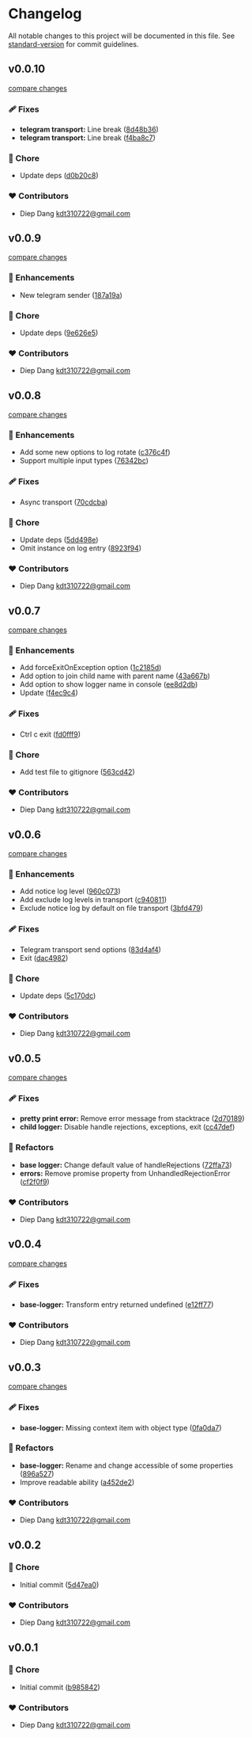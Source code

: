 # Changelog

All notable changes to this project will be documented in this file.
See [standard-version](https://github.com/conventional-changelog/standard-version) for commit guidelines.

## v0.0.10

[compare changes](https://github.com/kdt310722/logger/compare/v0.0.9...v0.0.10)

### 🩹 Fixes

- **telegram transport:** Line break ([8d48b36](https://github.com/kdt310722/logger/commit/8d48b36))
- **telegram transport:** Line break ([f4ba8c7](https://github.com/kdt310722/logger/commit/f4ba8c7))

### 🏡 Chore

- Update deps ([d0b20c8](https://github.com/kdt310722/logger/commit/d0b20c8))

### ❤️ Contributors

- Diep Dang <kdt310722@gmail.com>

## v0.0.9

[compare changes](https://github.com/kdt310722/logger/compare/v0.0.8...v0.0.9)

### 🚀 Enhancements

- New telegram sender ([187a19a](https://github.com/kdt310722/logger/commit/187a19a))

### 🏡 Chore

- Update deps ([9e626e5](https://github.com/kdt310722/logger/commit/9e626e5))

### ❤️ Contributors

- Diep Dang <kdt310722@gmail.com>

## v0.0.8

[compare changes](https://github.com/kdt310722/logger/compare/v0.0.7...v0.0.8)

### 🚀 Enhancements

- Add some new options to log rotate ([c376c4f](https://github.com/kdt310722/logger/commit/c376c4f))
- Support multiple input types ([76342bc](https://github.com/kdt310722/logger/commit/76342bc))

### 🩹 Fixes

- Async transport ([70cdcba](https://github.com/kdt310722/logger/commit/70cdcba))

### 🏡 Chore

- Update deps ([5dd498e](https://github.com/kdt310722/logger/commit/5dd498e))
- Omit instance on log entry ([8923f94](https://github.com/kdt310722/logger/commit/8923f94))

### ❤️ Contributors

- Diep Dang <kdt310722@gmail.com>

## v0.0.7

[compare changes](https://github.com/kdt310722/logger/compare/v0.0.6...v0.0.7)

### 🚀 Enhancements

- Add forceExitOnException option ([1c2185d](https://github.com/kdt310722/logger/commit/1c2185d))
- Add option to join child name with parent name ([43a667b](https://github.com/kdt310722/logger/commit/43a667b))
- Add option to show logger name in console ([ee8d2db](https://github.com/kdt310722/logger/commit/ee8d2db))
- Update ([f4ec9c4](https://github.com/kdt310722/logger/commit/f4ec9c4))

### 🩹 Fixes

- Ctrl c exit ([fd0fff9](https://github.com/kdt310722/logger/commit/fd0fff9))

### 🏡 Chore

- Add test file to gitignore ([563cd42](https://github.com/kdt310722/logger/commit/563cd42))

### ❤️ Contributors

- Diep Dang <kdt310722@gmail.com>

## v0.0.6

[compare changes](https://github.com/kdt310722/logger/compare/v0.0.5...v0.0.6)

### 🚀 Enhancements

- Add notice log level ([960c073](https://github.com/kdt310722/logger/commit/960c073))
- Add exclude log levels in transport ([c940811](https://github.com/kdt310722/logger/commit/c940811))
- Exclude notice log by default on file transport ([3bfd479](https://github.com/kdt310722/logger/commit/3bfd479))

### 🩹 Fixes

- Telegram transport send options ([83d4af4](https://github.com/kdt310722/logger/commit/83d4af4))
- Exit ([dac4982](https://github.com/kdt310722/logger/commit/dac4982))

### 🏡 Chore

- Update deps ([5c170dc](https://github.com/kdt310722/logger/commit/5c170dc))

### ❤️ Contributors

- Diep Dang <kdt310722@gmail.com>

## v0.0.5

[compare changes](https://github.com/kdt310722/logger/compare/v0.0.4...v0.0.5)

### 🩹 Fixes

- **pretty print error:** Remove error message from stacktrace ([2d70189](https://github.com/kdt310722/logger/commit/2d70189))
- **child logger:** Disable handle rejections, exceptions, exit ([cc47def](https://github.com/kdt310722/logger/commit/cc47def))

### 💅 Refactors

- **base logger:** Change default value of handleRejections ([72ffa73](https://github.com/kdt310722/logger/commit/72ffa73))
- **errors:** Remove promise property from UnhandledRejectionError ([cf2f0f9](https://github.com/kdt310722/logger/commit/cf2f0f9))

### ❤️ Contributors

- Diep Dang <kdt310722@gmail.com>

## v0.0.4

[compare changes](https://github.com/kdt310722/logger/compare/v0.0.3...v0.0.4)

### 🩹 Fixes

- **base-logger:** Transform entry returned undefined ([e12ff77](https://github.com/kdt310722/logger/commit/e12ff77))

### ❤️ Contributors

- Diep Dang <kdt310722@gmail.com>

## v0.0.3

[compare changes](https://github.com/kdt310722/logger/compare/v0.0.2...v0.0.3)

### 🩹 Fixes

- **base-logger:** Missing context item with object type ([0fa0da7](https://github.com/kdt310722/logger/commit/0fa0da7))

### 💅 Refactors

- **base-logger:** Rename and change accessible of some properties ([896a527](https://github.com/kdt310722/logger/commit/896a527))
- Improve readable ability ([a452de2](https://github.com/kdt310722/logger/commit/a452de2))

### ❤️ Contributors

- Diep Dang <kdt310722@gmail.com>

## v0.0.2


### 🏡 Chore

- Initial commit ([5d47ea0](https://github.com/kdt310722/logger/commit/5d47ea0))

### ❤️ Contributors

- Diep Dang <kdt310722@gmail.com>

## v0.0.1


### 🏡 Chore

- Initial commit ([b985842](https://github.com/kdt310722/logger/commit/b985842))

### ❤️ Contributors

- Diep Dang <kdt310722@gmail.com>


